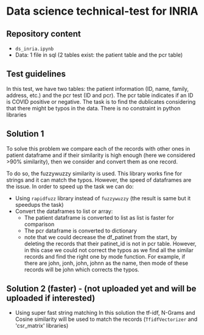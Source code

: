 # Data science technical-test for INRIA

## Repository content

* `ds_inria.ipynb`
* Data: 1 file in sql (2 tables exist: the patient table and the pcr table)


## Test guidelines

In this test, we have two tables: the patient information (ID, name, family, address, etc.) and the pcr test (ID and pcr). The pcr table indicates if an ID is COVID positive or negative.
The task is to find the dublicates considering that there might be typos in the data.
There is no constraint in python libraries

## Solution 1
To solve this problem we compare each of the records with other ones in patient dataframe and if their similarity is high enough (here we considered >90% similarity), then we consider and convert them as one record.

To do so, the fuzzywuzzy similarity is used. This library works fine for strings and it can match the typos. However, the speed of dataframes are the issue. In order to speed up the task we can do:
* Using `rapidfuzz` library instead of `fuzzywuzzy` (the result is same but it speedups the task)
* Convert the dataframes to list or array:
  * The patient dataframe is converted to list as list is faster for comparison
  * The pcr dataframe is converted to dictionary
  * note that we could decrease the df_patinet from the start, by deleting the records that their patinet_id is not in pcr table. However, in this case we could not correct the typos as we find all the similar records and find the right one by mode function. For example, if there are john, jonh, john, johnn as the name, then mode of these records will be john which corrects the typos.

## Solution 2 (faster) - (not uploaded yet and will be uploaded if interested)
* Using super fast string matching
In this solution the tf-idf, N-Grams and Cosine similarity will be used to match the records (`TfidfVectorizer` and 'csr_matrix' libraries)
